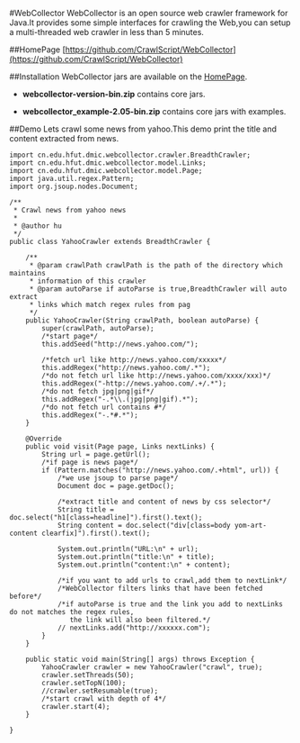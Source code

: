 #WebCollector
WebCollector is an open source web crawler framework for Java.It provides
  some simple interfaces for crawling the Web,you can setup a
  multi-threaded web crawler in less than 5 minutes.




##HomePage
[https://github.com/CrawlScript/WebCollector](https://github.com/CrawlScript/WebCollector)



##Installation
WebCollector jars are available on the [HomePage](https://github.com/CrawlScript/WebCollector).

+ __webcollector-version-bin.zip__ contains core jars.

+ __webcollector_example-2.05-bin.zip__ contains core jars with examples.

##Demo
Lets crawl some news from yahoo.This demo print the title and content extracted from news.


    import cn.edu.hfut.dmic.webcollector.crawler.BreadthCrawler;
    import cn.edu.hfut.dmic.webcollector.model.Links;
    import cn.edu.hfut.dmic.webcollector.model.Page;
    import java.util.regex.Pattern;
    import org.jsoup.nodes.Document;

    /**
     * Crawl news from yahoo news
     *
     * @author hu
     */
    public class YahooCrawler extends BreadthCrawler {

        /**
         * @param crawlPath crawlPath is the path of the directory which maintains
         * information of this crawler
         * @param autoParse if autoParse is true,BreadthCrawler will auto extract
         * links which match regex rules from pag
         */
        public YahooCrawler(String crawlPath, boolean autoParse) {
            super(crawlPath, autoParse);
            /*start page*/
            this.addSeed("http://news.yahoo.com/");

            /*fetch url like http://news.yahoo.com/xxxxx*/
            this.addRegex("http://news.yahoo.com/.*");
            /*do not fetch url like http://news.yahoo.com/xxxx/xxx)*/
            this.addRegex("-http://news.yahoo.com/.+/.*");
            /*do not fetch jpg|png|gif*/
            this.addRegex("-.*\\.(jpg|png|gif).*");
            /*do not fetch url contains #*/
            this.addRegex("-.*#.*");
        }

        @Override
        public void visit(Page page, Links nextLinks) {
            String url = page.getUrl();
            /*if page is news page*/
            if (Pattern.matches("http://news.yahoo.com/.+html", url)) {
                /*we use jsoup to parse page*/
                Document doc = page.getDoc();

                /*extract title and content of news by css selector*/
                String title = doc.select("h1[class=headline]").first().text();
                String content = doc.select("div[class=body yom-art-content clearfix]").first().text();

                System.out.println("URL:\n" + url);
                System.out.println("title:\n" + title);
                System.out.println("content:\n" + content);

                /*if you want to add urls to crawl,add them to nextLink*/
                /*WebCollector filters links that have been fetched before*/
                /*if autoParse is true and the link you add to nextLinks do not matches the regex rules,
                   the link will also been filtered.*/
                // nextLinks.add("http://xxxxxx.com");
            }
        }

        public static void main(String[] args) throws Exception {
            YahooCrawler crawler = new YahooCrawler("crawl", true);
            crawler.setThreads(50);
            crawler.setTopN(100);
            //crawler.setResumable(true);
            /*start crawl with depth of 4*/
            crawler.start(4);
        }

    }
